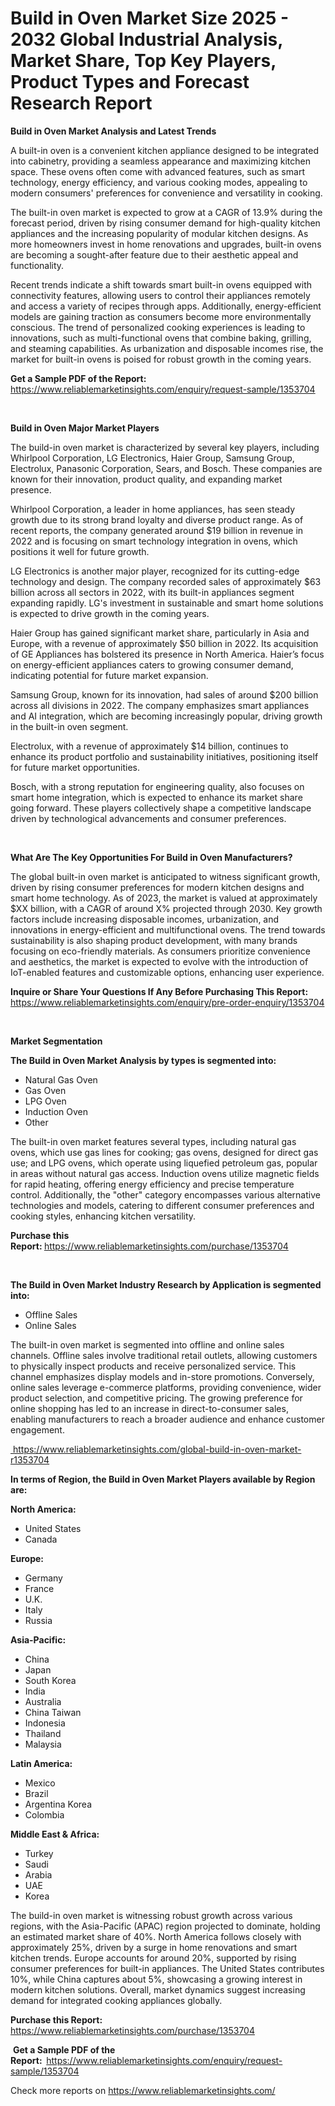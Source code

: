 <p><h1>Build in Oven Market Size 2025 - 2032 Global Industrial Analysis, Market Share, Top Key Players, Product Types and Forecast Research Report</h1></p><p><strong>Build in Oven Market Analysis and Latest Trends</strong></p>
<p><p>A built-in oven is a convenient kitchen appliance designed to be integrated into cabinetry, providing a seamless appearance and maximizing kitchen space. These ovens often come with advanced features, such as smart technology, energy efficiency, and various cooking modes, appealing to modern consumers' preferences for convenience and versatility in cooking.</p><p>The built-in oven market is expected to grow at a CAGR of 13.9% during the forecast period, driven by rising consumer demand for high-quality kitchen appliances and the increasing popularity of modular kitchen designs. As more homeowners invest in home renovations and upgrades, built-in ovens are becoming a sought-after feature due to their aesthetic appeal and functionality. </p><p>Recent trends indicate a shift towards smart built-in ovens equipped with connectivity features, allowing users to control their appliances remotely and access a variety of recipes through apps. Additionally, energy-efficient models are gaining traction as consumers become more environmentally conscious. The trend of personalized cooking experiences is leading to innovations, such as multi-functional ovens that combine baking, grilling, and steaming capabilities. As urbanization and disposable incomes rise, the market for built-in ovens is poised for robust growth in the coming years.</p></p>
<p><strong>Get a Sample PDF of the Report:&nbsp;</strong> <a href="https://www.reliablemarketinsights.com/enquiry/request-sample/1353704?utm_campaign=2118&utm_medium=2&utm_source=Github&utm_content=ia&utm_term=09022025&utm_id=build-in-oven">https://www.reliablemarketinsights.com/enquiry/request-sample/1353704</a></p>
<p>&nbsp;</p>
<p><strong>Build in Oven Major Market Players</strong></p>
<p><p>The build-in oven market is characterized by several key players, including Whirlpool Corporation, LG Electronics, Haier Group, Samsung Group, Electrolux, Panasonic Corporation, Sears, and Bosch. These companies are known for their innovation, product quality, and expanding market presence.</p><p>Whirlpool Corporation, a leader in home appliances, has seen steady growth due to its strong brand loyalty and diverse product range. As of recent reports, the company generated around $19 billion in revenue in 2022 and is focusing on smart technology integration in ovens, which positions it well for future growth.</p><p>LG Electronics is another major player, recognized for its cutting-edge technology and design. The company recorded sales of approximately $63 billion across all sectors in 2022, with its built-in appliances segment expanding rapidly. LG's investment in sustainable and smart home solutions is expected to drive growth in the coming years.</p><p>Haier Group has gained significant market share, particularly in Asia and Europe, with a revenue of approximately $50 billion in 2022. Its acquisition of GE Appliances has bolstered its presence in North America. Haier’s focus on energy-efficient appliances caters to growing consumer demand, indicating potential for future market expansion.</p><p>Samsung Group, known for its innovation, had sales of around $200 billion across all divisions in 2022. The company emphasizes smart appliances and AI integration, which are becoming increasingly popular, driving growth in the built-in oven segment.</p><p>Electrolux, with a revenue of approximately $14 billion, continues to enhance its product portfolio and sustainability initiatives, positioning itself for future market opportunities.</p><p>Bosch, with a strong reputation for engineering quality, also focuses on smart home integration, which is expected to enhance its market share going forward. These players collectively shape a competitive landscape driven by technological advancements and consumer preferences.</p></p>
<p>&nbsp;</p>
<p><strong>What Are The Key Opportunities For Build in Oven Manufacturers?</strong></p>
<p><p>The global built-in oven market is anticipated to witness significant growth, driven by rising consumer preferences for modern kitchen designs and smart home technology. As of 2023, the market is valued at approximately $XX billion, with a CAGR of around X% projected through 2030. Key growth factors include increasing disposable incomes, urbanization, and innovations in energy-efficient and multifunctional ovens. The trend towards sustainability is also shaping product development, with many brands focusing on eco-friendly materials. As consumers prioritize convenience and aesthetics, the market is expected to evolve with the introduction of IoT-enabled features and customizable options, enhancing user experience.</p></p>
<p><strong>Inquire or Share Your Questions If Any Before Purchasing This Report:</strong> <a href="https://www.reliablemarketinsights.com/enquiry/pre-order-enquiry/1353704?utm_campaign=2118&utm_medium=2&utm_source=Github&utm_content=ia&utm_term=09022025&utm_id=build-in-oven">https://www.reliablemarketinsights.com/enquiry/pre-order-enquiry/1353704</a></p>
<p>&nbsp;</p>
<p><strong>Market Segmentation</strong></p>
<p><strong>The Build in Oven Market Analysis by types is segmented into:</strong></p>
<p><ul><li>Natural Gas Oven</li><li>Gas Oven</li><li>LPG Oven</li><li>Induction Oven</li><li>Other</li></ul></p>
<p><p>The built-in oven market features several types, including natural gas ovens, which use gas lines for cooking; gas ovens, designed for direct gas use; and LPG ovens, which operate using liquefied petroleum gas, popular in areas without natural gas access. Induction ovens utilize magnetic fields for rapid heating, offering energy efficiency and precise temperature control. Additionally, the "other" category encompasses various alternative technologies and models, catering to different consumer preferences and cooking styles, enhancing kitchen versatility.</p></p>
<p><strong>Purchase this Report:&nbsp;</strong><a href="https://www.reliablemarketinsights.com/purchase/1353704?utm_campaign=2118&utm_medium=2&utm_source=Github&utm_content=ia&utm_term=09022025&utm_id=build-in-oven">https://www.reliablemarketinsights.com/purchase/1353704</a></p>
<p>&nbsp;</p>
<p><strong>The Build in Oven Market Industry Research by Application is segmented into:</strong></p>
<p><ul><li>Offline Sales</li><li>Online Sales</li></ul></p>
<p><p>The built-in oven market is segmented into offline and online sales channels. Offline sales involve traditional retail outlets, allowing customers to physically inspect products and receive personalized service. This channel emphasizes display models and in-store promotions. Conversely, online sales leverage e-commerce platforms, providing convenience, wider product selection, and competitive pricing. The growing preference for online shopping has led to an increase in direct-to-consumer sales, enabling manufacturers to reach a broader audience and enhance customer engagement.</p></p>
<p><a href="https://www.reliablemarketinsights.com/global-build-in-oven-market-r1353704?utm_campaign=2118&utm_medium=2&utm_source=Github&utm_content=ia&utm_term=09022025&utm_id=build-in-oven">&nbsp;https://www.reliablemarketinsights.com/global-build-in-oven-market-r1353704</a></p>
<p><strong>In terms of Region, the Build in Oven Market Players available by Region are:</strong></p>
<p>
    <p> <strong> North America: </strong>
        <ul>
            <li>United States</li>
            <li>Canada</li>
        </ul>
        </p> 
    <p> <strong> Europe: </strong>
        <ul>
            <li>Germany</li>
            <li>France</li>
            <li>U.K.</li>
            <li>Italy</li>
            <li>Russia</li>
        </ul>
        </p> 
    <p> <strong> Asia-Pacific: </strong>
        <ul>
            <li>China</li>
            <li>Japan</li>
            <li>South Korea</li>
            <li>India</li>
            <li>Australia</li>
            <li>China Taiwan</li>
            <li>Indonesia</li>
            <li>Thailand</li>
            <li>Malaysia</li>
        </ul>
        </p> 
    <p> <strong> Latin America: </strong>
        <ul>
            <li>Mexico</li>
            <li>Brazil</li>
            <li>Argentina Korea</li>
            <li>Colombia</li>
        </ul>
        </p> 
    <p> <strong> Middle East & Africa: </strong>
        <ul>
            <li>Turkey</li>
            <li>Saudi</li>
            <li>Arabia</li>
            <li>UAE</li>
            <li>Korea</li>
        </ul>
    </p>
    </p>
<p><p>The build-in oven market is witnessing robust growth across various regions, with the Asia-Pacific (APAC) region projected to dominate, holding an estimated market share of 40%. North America follows closely with approximately 25%, driven by a surge in home renovations and smart kitchen trends. Europe accounts for around 20%, supported by rising consumer preferences for built-in appliances. The United States contributes 10%, while China captures about 5%, showcasing a growing interest in modern kitchen solutions. Overall, market dynamics suggest increasing demand for integrated cooking appliances globally.</p></p>
<p><strong>Purchase this Report: </strong><a href="https://www.reliablemarketinsights.com/purchase/1353704?utm_campaign=2118&utm_medium=2&utm_source=Github&utm_content=ia&utm_term=09022025&utm_id=build-in-oven">https://www.reliablemarketinsights.com/purchase/1353704</a></p>
<p>&nbsp;<strong>Get a Sample PDF of the Report:&nbsp;&nbsp;</strong><a href="https://www.reliablemarketinsights.com/enquiry/request-sample/1353704?utm_campaign=2118&utm_medium=2&utm_source=Github&utm_content=ia&utm_term=09022025&utm_id=build-in-oven">https://www.reliablemarketinsights.com/enquiry/request-sample/1353704</a></p>
<p><strong></strong></p>
<p>Check more reports on <a href="https://www.reliablemarketinsights.com/?utm_campaign=2118&utm_medium=2&utm_source=Github&utm_content=ia&utm_term=09022025&utm_id=build-in-oven">https://www.reliablemarketinsights.com/</a></p>